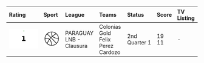 | Rating                                                                                                                               | Sport                                                                                                                | League                     | Teams                                | Status        | Score    | TV Listing   |
|:-------------------------------------------------------------------------------------------------------------------------------------|:---------------------------------------------------------------------------------------------------------------------|:---------------------------|:-------------------------------------|:--------------|:---------|:-------------|
| <img src="https://raw.githubusercontent.com/BlakeDuncan25/Donut-SVG-Ratings/bac4e4a278175106499642192132b1786a9aec38/1.svg" alt="1"> | <img src="https://raw.githubusercontent.com/BlakeDuncan25/Donut-SVG-Ratings/master/basketball.png" alt="Basketball"> | PARAGUAY<br>LNB - Clausura | Colonias Gold<br>Felix Perez Cardozo | 2nd Quarter 1 | 19<br>11 | -            |